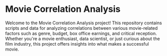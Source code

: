 # Movie Correlation Analysis

Welcome to the Movie Correlation Analysis project! This repository contains scripts and data for analyzing correlations between various movie-related factors such as genre, budget, box office earnings, and critical reception. Whether you're a movie enthusiast, data scientist, or just curious about the film industry, this project offers insights into what makes a successful movie.
